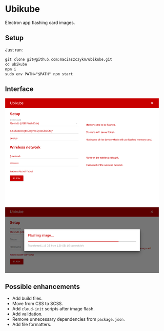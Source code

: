 # Ubikube
Electron app flashing card images.

## Setup
Just run:

```
git clone git@github.com:maciaszczykm/ubikube.git
cd ubikube
npm i
sudo env PATH="$PATH" npm start
```

## Interface
<p align="center">
    <img src="assets/interface.png"/>
    <img src="assets/progress.png"/>
</p>

## Possible enhancements

- Add build files.
- Move from CSS to SCSS.
- Add `cloud-init` scripts after image flash.
- Add validation.
- Remove unnecessary dependencies from `package.json`.
- Add file formatters.
